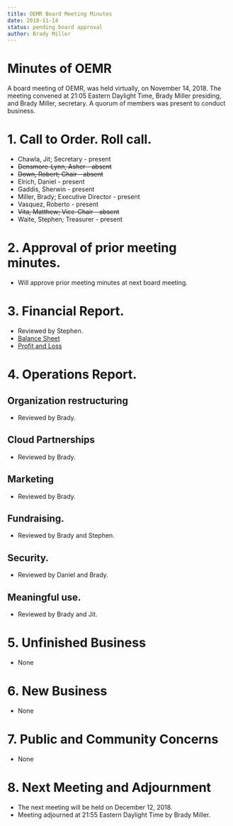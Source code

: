 ```yaml
---
title: OEMR Board Meeting Minutes
date: 2018-11-14
status: pending board approval
author: Brady Miller
---
```


# Minutes of OEMR

A board meeting of OEMR, was held virtually, on November 14, 2018. The meeting
convened at 21:05 Eastern Daylight Time, Brady Miller presiding, and Brady Miller,
secretary. A quorum of members was present to conduct business.

# 1. Call to Order. Roll call.

* Chawla, Jit; Secretary - present
* ~~Densmore-Lynn, Asher - absent~~
* ~~Down, Robert; Chair - absent~~
* Elrich, Daniel - present
* Gaddis, Sherwin - present
* Miller, Brady; Executive Director - present
* Vasquez, Roberto - present
* ~~Vita, Matthew; Vice-Chair - absent~~
* Waite, Stephen; Treasurer - present

# 2. Approval of prior meeting minutes.

* Will approve prior meeting minutes at next board meeting.

# 3. Financial Report.

* Reviewed by Stephen.
* [Balance Sheet](https://discourse-uploads-openemr.s3.dualstack.us-east-1.amazonaws.com/original/2X/0/01e572617b5ba1cc5dd2e1c4affac8675bb91409.pdf)
* [Profit and Loss](https://discourse-uploads-openemr.s3.dualstack.us-east-1.amazonaws.com/original/2X/e/ef8ba43e633c4679c07d87d66ad8bc36d8c03ef0.pdf)

# 4. Operations Report.

## Organization restructuring

* Reviewed by Brady.

## Cloud Partnerships

* Reviewed by Brady.

## Marketing

* Reviewed by Brady.

## Fundraising.

* Reviewed by Brady and Stephen.

## Security.

* Reviewed by Daniel and Brady.

## Meaningful use.

* Reviewed by Brady and Jit.

# 5. Unfinished Business

* None

# 6. New Business

* None

# 7. Public and Community Concerns

* None

# 8. Next Meeting and Adjournment

* The next meeting will be held on December 12, 2018.
* Meeting adjourned at 21:55 Eastern Daylight Time by Brady Miller.
